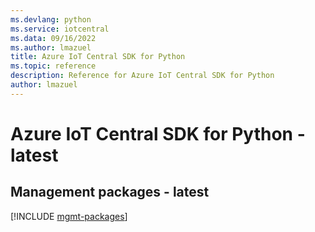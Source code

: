 ```yaml
---
ms.devlang: python
ms.service: iotcentral
ms.data: 09/16/2022
ms.author: lmazuel
title: Azure IoT Central SDK for Python
ms.topic: reference
description: Reference for Azure IoT Central SDK for Python
author: lmazuel
---
```

# Azure IoT Central SDK for Python - latest

## Management packages - latest
[!INCLUDE [mgmt-packages](iot-central-mgmt-index.md)]